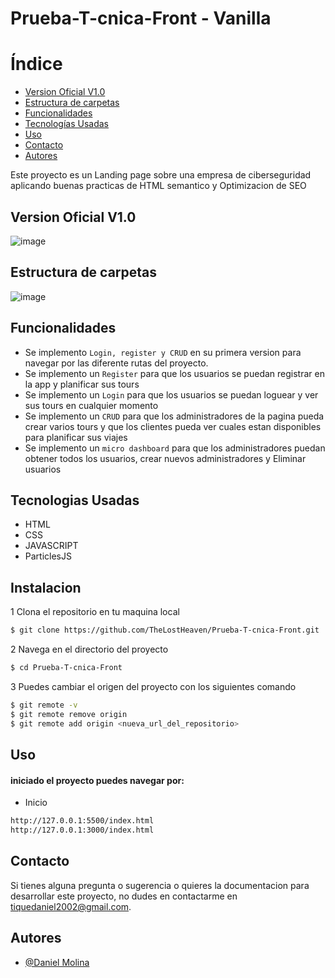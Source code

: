 ﻿# Prueba-T-cnica-Front - Vanilla

# Índice

- [Version Oficial V1.0](#version-oficial-v1.0)
- [Estructura de carpetas](#estructura-de-carpetas)
- [Funcionalidades](#funcionalidades)
- [Tecnologías Usadas](#tecnologias-usadas)
- [Uso](#uso)
- [Contacto](#contacto)
- [Autores](#autores)

Este proyecto es un Landing page sobre una empresa de ciberseguridad aplicando buenas practicas de HTML semantico y Optimizacion de SEO


## Version Oficial V1.0
![image](https://github.com/user-attachments/assets/a8961043-7c92-46c2-b3c2-7e3105f61d33)

## Estructura de carpetas
![image](https://github.com/user-attachments/assets/7e2f1108-5b97-40a3-ad41-c939c6093d45)


## Funcionalidades

- Se implemento `Login, register y CRUD` en su primera version para navegar por las diferente rutas del proyecto.
- Se implemento un `Register` para que los usuarios se puedan registrar en la app y planificar sus tours
- Se implemento un `Login` para que los usuarios se puedan loguear y ver sus tours en cualquier momento
- Se implemento un `CRUD` para que los administradores de la pagina pueda crear varios tours y que los clientes pueda ver cuales estan disponibles para planificar sus viajes
- Se implemento un `micro dashboard` para que los administradores puedan obtener todos los usuarios, crear nuevos administradores y Eliminar usuarios

## Tecnologias Usadas
- HTML
- CSS
- JAVASCRIPT
- ParticlesJS

## Instalacion

1 Clona el repositorio en tu maquina local
```bash
$ git clone https://github.com/TheLostHeaven/Prueba-T-cnica-Front.git
```

2 Navega en el directorio del proyecto 
```bash
$ cd Prueba-T-cnica-Front
```

3 Puedes cambiar el origen del proyecto con los siguientes comando

```bash
$ git remote -v
$ git remote remove origin
$ git remote add origin <nueva_url_del_repositorio>
```

## Uso

#### iniciado el proyecto puedes navegar por:
- Inicio
```bash
http://127.0.0.1:5500/index.html
http://127.0.0.1:3000/index.html
```




## Contacto

Si tienes alguna pregunta o sugerencia o quieres la documentacion para desarrollar este proyecto, no dudes en contactarme en [tiquedaniel2002@gmail.com](tiquedaniel2002@gmail.com).


## Autores

- [@Daniel Molina](https://github.com/TheLostHeaven)

